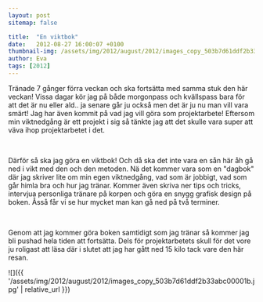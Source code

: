 ```yaml
---
layout: post
sitemap: false

title:  "En viktbok"
date:   2012-08-27 16:00:07 +0100
thumbnail-img: /assets/img/2012/august/2012/images_copy_503b7d61ddf2b33abc00001b.jpg
author: Eva
tags: [2012]
---
```


Tränade 7 gånger förra veckan och ska fortsätta med samma stuk den här veckan! Vissa dagar kör jag på både morgonpass och kvällspass bara för att det är nu eller ald.. ja senare går ju också men det är ju nu man vill vara smärt! Jag har även kommit på vad jag vill göra som projektarbete! Eftersom min viktnedgång är ett projekt i sig så tänkte jag att det skulle vara super att väva ihop projektarbetet i det. 




 




Därför så ska jag göra en viktbok! Och då ska det inte vara en sån här åh gå ned i vikt med den och den metoden. Nä det kommer vara som en "dagbok" där jag skriver lite om min egen viktnedgång, vad som är jobbigt, vad som går himla bra och hur jag tränar. Kommer även skriva ner tips och tricks, intervjua personliga tränare på korpen och göra en snygg grafisk design på boken. Åsså får vi se hur mycket man kan gå ned på två terminer. 




 




Genom att jag kommer göra boken samtidigt som jag tränar så kommer jag bli pushad hela tiden att fortsätta. Dels för projektarbetets skull för det vore ju roligast att läsa där i slutet att jag har gått ned 15 kilo tack vare den här resan.

![]({{ '/assets/img/2012/august/2012/images_copy_503b7d61ddf2b33abc00001b.jpg'  | relative_url }})

